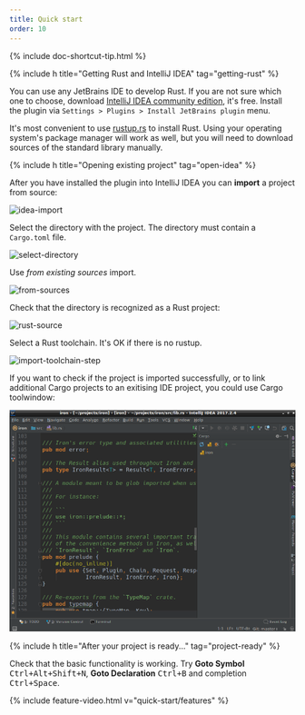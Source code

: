 ```yaml
---
title: Quick start
order: 10
---
```


{% include doc-shortcut-tip.html %}

{% include h title="Getting Rust and IntelliJ IDEA" tag="getting-rust" %}

You can use any JetBrains IDE to develop Rust. If you are not sure which one to
choose, download
[IntelliJ IDEA community edition](https://www.jetbrains.com/idea/), it's free. Install the
plugin via `Settings > Plugins > Install JetBrains plugin` menu.

It's most convenient to use [rustup.rs](https://rustup.rs/) to install Rust.
Using your operating system's package manager will work as well, but you will
need to download sources of the standard library manually.

{% include h title="Opening existing project" tag="open-idea" %}

After you have installed the plugin into IntelliJ IDEA you can **import** a
project from source:

![idea-import](/assets/quick-start/import-project.png)

Select the directory with the project. The directory must contain a `Cargo.toml`
file.

![select-directory](/assets/quick-start/select-project.png)

Use _from existing sources_ import.

![from-sources](/assets/quick-start/import-from-existing-sources.png)

Check that the directory is recognized as a Rust project:

![rust-source](/assets/quick-start/rust-source.png)

Select a Rust toolchain. It's OK if there is no rustup.

![import-toolchain-step](/assets/quick-start/import-toolchain-setup.png)

If you want to check if the project is imported successfully, or to link
additional Cargo projects to an exitising IDE project, you could use Cargo
toolwindow:

![cargo-toolwindow](/assets/quick-start/cargo-toolwindow.png)

{% include h title="After your project is ready..." tag="project-ready" %}

Check that the basic functionality is working. Try **Goto Symbol**
<kbd>Ctrl+Alt+Shift+N</kbd>, **Goto Declaration** <kbd>Ctrl+B</kbd> and
completion <kbd>Ctrl+Space</kbd>.


{% include feature-video.html v="quick-start/features" %}

